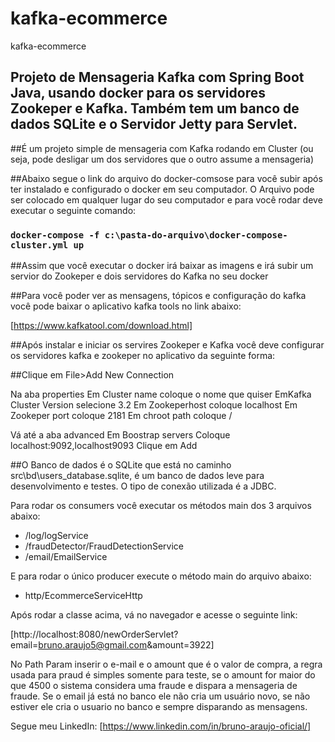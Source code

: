 # kafka-ecommerce
kafka-ecommerce

## Projeto de Mensageria Kafka com Spring Boot Java, usando docker para os servidores Zookeper e Kafka. Também tem um banco de dados SQLite e o Servidor Jetty para Servlet.

##É um projeto simple de mensageria com Kafka rodando em Cluster (ou seja, pode desligar um dos servidores que o outro assume a mensageria)

##Abaixo segue o link do arquivo do docker-comsose para você subir após ter instalado e configurado o docker em seu computador. O Arquivo pode ser colocado em qualquer lugar do seu computador e para você rodar deve executar o seguinte comando:

### `docker-compose -f c:\pasta-do-arquivo\docker-compose-cluster.yml up`

##Assim que você executar o docker irá baixar as imagens e irá subir um servior do Zookeper e dois servidores do Kafka no seu docker

##Para você poder ver as mensagens, tópicos e configuração do kafka você pode baixar o aplicativo kafka tools no link abaixo:

[https://www.kafkatool.com/download.html]

##Após instalar e iniciar os servires Zookeper e Kafka você deve configurar os servidores kafka e zookeper no aplicativo da seguinte forma:

##Clique em File>Add New Connection

Na aba properties
Em Cluster name coloque o nome que quiser
EmKafka Cluster Version selecione 3.2
Em Zookeperhost coloque localhost
Em Zookeper port coloque 2181
Em chroot path coloque /

Vá até a aba advanced
Em Boostrap servers
Coloque localhost:9092,localhost9093
Clique em Add

##O Banco de dados é o SQLite que está no caminho src\bd\users_database.sqlite, é um banco de dados leve para desenvolvimento e testes. O tipo de conexão utilizada é a JDBC.  

Para rodar os consumers você executar os métodos main dos 3 arquivos abaixo:
- /log/logService
- /fraudDetector/FraudDetectionService
- /email/EmailService

E para rodar o único producer execute o método main do arquivo abaixo:
- http/EcommerceServiceHttp

Após rodar a classe acima, vá no navegador e acesse o seguinte link:

[http://localhost:8080/newOrderServlet?email=bruno.araujo5@gmail.com&amount=3922]

No Path Param inserir o e-mail e o amount que é o valor de compra, a regra usada para praud é simples somente para teste, se o amount for maior do que 4500 o sistema considera uma fraude e dispara a mensageria de fraude. Se o email já está no banco ele não cria um usuário novo, se não estiver ele cria o usuario no banco e sempre disparando as mensagens.

Segue meu LinkedIn: [https://www.linkedin.com/in/bruno-araujo-oficial/]
